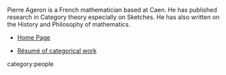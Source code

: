 Pierre Ageron is a French mathematician based at Caen. He has published research in Category theory especially on Sketches.  He has also written on the History and Philosophy of mathematics.

* [Home Page](https://ageron.users.lmno.cnrs.fr/)

* [R&#233;sum&#233; of categorical work](https://ageron.users.lmno.cnrs.fr/recherche.html)

category:people